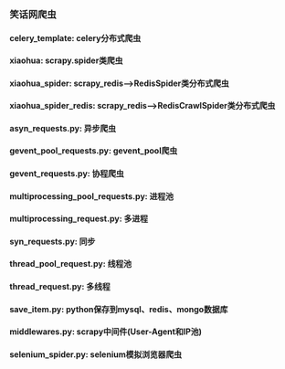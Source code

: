 ### 笑话网爬虫
#### celery_template: celery分布式爬虫
#### xiaohua: scrapy.spider类爬虫
#### xiaohua_spider: scrapy_redis-->RedisSpider类分布式爬虫
#### xiaohua_spider_redis: scrapy_redis-->RedisCrawlSpider类分布式爬虫
#### asyn_requests.py: 异步爬虫
#### gevent_pool_requests.py: gevent_pool爬虫
#### gevent_requests.py: 协程爬虫
#### multiprocessing_pool_requests.py: 进程池
#### multiprocessing_request.py: 多进程
#### syn_requests.py: 同步
#### thread_pool_request.py: 线程池
#### thread_request.py: 多线程
#### save_item.py: python保存到mysql、redis、mongo数据库
#### middlewares.py: scrapy中间件(User-Agent和IP池)
#### selenium_spider.py: selenium模拟浏览器爬虫
